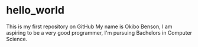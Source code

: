 # hello_world
This is my first repository on GitHub
My name is Okibo Benson, I am aspiring to be a very good programmer, I'm pursuing Bachelors in Computer Science.
